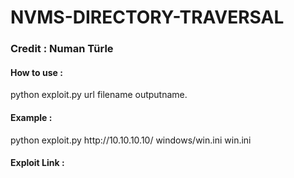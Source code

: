 # NVMS-DIRECTORY-TRAVERSAL



<h3> Credit : Numan Türle </h3>

<h4> How to use : </h4> python exploit.py url filename outputname.
<h4> Example : </h4> python exploit.py http://10.10.10.10/ windows/win.ini win.ini 

<h4> Exploit Link :  </h4>
